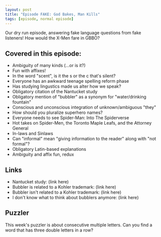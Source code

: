 ```yaml
---
layout: post
title: "Episode FAKE: God Bakes, Man Kills"
tags: [episode, normal episode]
---
```


Our dry run episode, answering fake language questions from fake listeners! How would the X-Men fare in GBBO?
<!--more-->

## Covered in this episode:
- Ambiguity of many kinds (...or is it?)
- Fun with affixes!
- In the word "scent", is it the s or the c that's silent?
- Everyone has an awkward teenage spelling reform phase
- Has studying lingustics made us alter how we speak?
- Obligatory citation of the Nantucket study
- Obligatory mention of "bubbler" as a synonym for "water/drinking fountain"
- Conscious and unconscious integration of unknown/ambiguous "they"
- How should you pluralize superhero names?
- Everyone needs to see Spider-Man: Into The Spiderverse
- Hot takes on Spider-Men, the Toronto Maple Leafs, and the Attorney General
- In-laws and Sinlaws
- Can "informal" mean "giving information to the reader" along with "not formal"?
- Obligatory Latin-based explanations
- Ambiguity and affix fun, redux

## Links
- Nantucket study: (link here)
- Bubbler is related to a Kohler trademark: (link here)
- Bubbler isn't related to a Kohler trademark: (link here)
- I don't know what to think about bubblers anymore: (link here)

## Puzzler
This week's puzzler is about consecutive multiple letters. Can you find a word that has three double letters in a row?
